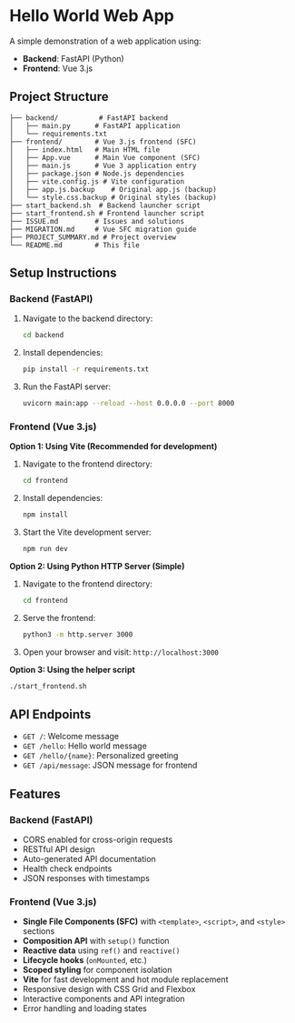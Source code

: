 # Hello World Web App

A simple demonstration of a web application using:
- **Backend**: FastAPI (Python)
- **Frontend**: Vue 3.js

## Project Structure

```
├── backend/          # FastAPI backend
│   ├── main.py      # FastAPI application
│   └── requirements.txt
├── frontend/        # Vue 3.js frontend (SFC)
│   ├── index.html   # Main HTML file
│   ├── App.vue      # Main Vue component (SFC)
│   ├── main.js      # Vue 3 application entry
│   ├── package.json # Node.js dependencies
│   ├── vite.config.js # Vite configuration
│   ├── app.js.backup    # Original app.js (backup)
│   └── style.css.backup # Original styles (backup)
├── start_backend.sh  # Backend launcher script
├── start_frontend.sh # Frontend launcher script
├── ISSUE.md         # Issues and solutions
├── MIGRATION.md     # Vue SFC migration guide
├── PROJECT_SUMMARY.md # Project overview
└── README.md        # This file
```

## Setup Instructions

### Backend (FastAPI)

1. Navigate to the backend directory:
   ```bash
   cd backend
   ```

2. Install dependencies:
   ```bash
   pip install -r requirements.txt
   ```

3. Run the FastAPI server:
   ```bash
   uvicorn main:app --reload --host 0.0.0.0 --port 8000
   ```

### Frontend (Vue 3.js)

**Option 1: Using Vite (Recommended for development)**
1. Navigate to the frontend directory:
   ```bash
   cd frontend
   ```

2. Install dependencies:
   ```bash
   npm install
   ```

3. Start the Vite development server:
   ```bash
   npm run dev
   ```

**Option 2: Using Python HTTP Server (Simple)**
1. Navigate to the frontend directory:
   ```bash
   cd frontend
   ```

2. Serve the frontend:
   ```bash
   python3 -m http.server 3000
   ```

3. Open your browser and visit: `http://localhost:3000`

**Option 3: Using the helper script**
```bash
./start_frontend.sh
```

## API Endpoints

- `GET /`: Welcome message
- `GET /hello`: Hello world message
- `GET /hello/{name}`: Personalized greeting
- `GET /api/message`: JSON message for frontend

## Features

### Backend (FastAPI)
- CORS enabled for cross-origin requests
- RESTful API design
- Auto-generated API documentation
- Health check endpoints
- JSON responses with timestamps

### Frontend (Vue 3.js)
- **Single File Components (SFC)** with `<template>`, `<script>`, and `<style>` sections
- **Composition API** with `setup()` function
- **Reactive data** using `ref()` and `reactive()`
- **Lifecycle hooks** (`onMounted`, etc.)
- **Scoped styling** for component isolation
- **Vite** for fast development and hot module replacement
- Responsive design with CSS Grid and Flexbox
- Interactive components and API integration
- Error handling and loading states